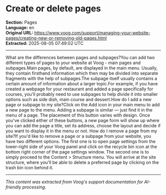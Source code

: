 # Create or delete pages

**Section:** Pages  
**Language:** en  
**Original URL:** https://www.voog.com/support/managing-your-website-pages/creating-new-or-removing-old-pages.html  
**Extracted:** 2025-08-05 07:49:02 UTC

---

What are the differences between pages and subpages?You can add two different types of pages to your website at Voog - main pages and subpages.Main pages, by default, are displayed in the main menu. Usually, they contain firsthand information which then may be divided into separate fragments with the help of subpages.The subpage itself usually contains a certain amount of information about a larger topic.For example, if you have created a webpage for your restaurant and added a page specifically for courses, you'll probably need to use subpages to help divide it into smaller options such as side dish, main course and dessert.How do I add a new page or subpage to my site?Click on the  Add icon in your main menu to add a new page to the menu.
Adding a subpage is similar — just find it in the menu of a page. The placement of this button varies with design.
Once you've clicked either of these buttons, a new page form will show up where you can add the page a title, set its address, choose the layout and decide if you want to display it in the menu or not.
How do I remove a page from my site?If you'd like to remove a page or a subpage from your website, you have two different options.
The first one is to open page settings from the lower-right side of your Voog panel and click on the recycle bin icon at the bottom right corner of the page settings window.
The second one is to simply proceed to the Content > Structure menu. You will arrive at the site structure, where you'll be able to delete a preferred page by clicking on the trash bin icon behind it.

---

*This content was extracted from Voog's support documentation for AI-friendly processing.*
